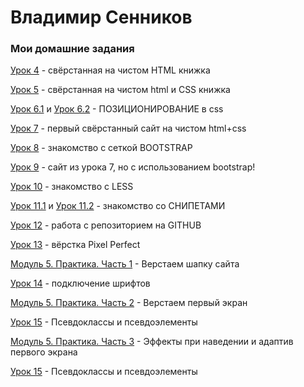 # Владимир Сенников
### Мои домашние задания

[Урок 4](https://se-vladimir.github.io/Lesson_4/index.html "Описание") - свёрстанная на чистом HTML книжка

[Урок 5](https://se-vladimir.github.io/Lesson_5/index.html "Описание") - свёрстанная на чистом html и CSS книжка

[Урок 6.1](https://se-vladimir.github.io/Lesson_6.1/index.html "Описание") и [Урок 6.2](https://se-vladimir.github.io/Lesson_6.2/index.html "Описание") - ПОЗИЦИОНИРОВАНИЕ в css

[Урок 7](https://se-vladimir.github.io/Lesson_7/src/index.html "Описание") - первый свёрстанный сайт на чистом html+css

[Урок 8](https://se-vladimir.github.io/Lesson_8/src/index.html "Описание") - знакомство с сеткой BOOTSTRAP

[Урок 9](https://se-vladimir.github.io/Lesson_9/src/index.html "Описание") - сайт из урока 7, но с использованием bootstrap!

[Урок 10](https://se-vladimir.github.io/Lesson_10/a527f818f90ad4e9d7a81b83db16317c.less "Описание") - знакомство с LESS

[Урок 11.1](https://se-vladimir.github.io/Lesson_11/Screenshot_1.png "Описание") и [Урок 11.2](https://se-vladimir.github.io/Lesson_11/Screenshot_2.png "Описание") - знакомство со СНИПЕТАМИ

[Урок 12](https://se-vladimir.github.io/Lesson_12/text.txt "Описание") - работа с репозиторием на GITHUB

[Урок 13](https://se-vladimir.github.io/Lesson_13/src/index.html "Описание") - вёрстка Pixel Perfect

[Модуль 5. Практика. Часть 1](https://se-vladimir.github.io/Modul_5_p1/src/index.html "Описание") - Верстаем шапку сайта

[Урок 14](https://se-vladimir.github.io/Lesson_14/index.html "Описание") - подключение шрифтов

[Модуль 5. Практика. Часть 2](https://se-vladimir.github.io/Modul_5_p2/src/index.html "Описание") - Верстаем первый экран

[Урок 15](https://se-vladimir.github.io/Lesson_15/index.html "Описание") - Псевдоклассы и псевдоэлементы

[Модуль 5. Практика. Часть 3](https://se-vladimir.github.io/Modul_5_p3/index.html "Описание") - Эффекты при наведении и адаптив первого экрана

[Урок 15](https://se-vladimir.github.io/Lesson_15/index.html "Описание") - Псевдоклассы и псевдоэлементы
